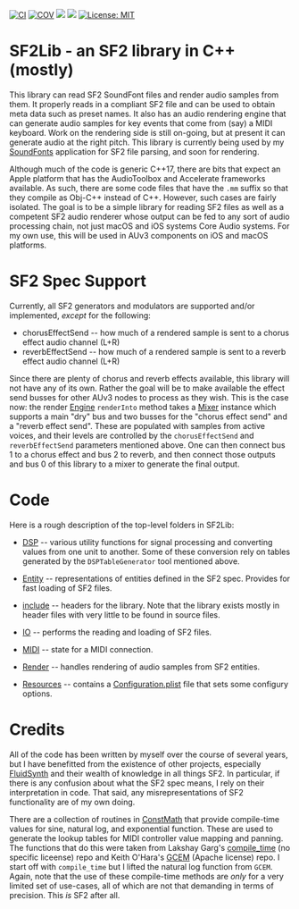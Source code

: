 [![CI](https://github.com/bradhowes/SF2Lib/workflows/CI/badge.svg)](https://github.com/bradhowes/SF2Lib/actions/workflows/CI.yml)
[![COV](https://img.shields.io/endpoint?url=https://gist.githubusercontent.com/bradhowes/dbe62f18182c82eb36dc1030819bc54b/raw/SF2Lib-coverage.json)](https://github.com/bradhowes/SF2Lib/blob/main/.github/workflows/CI.yml)
[![](https://img.shields.io/endpoint?url=https%3A%2F%2Fswiftpackageindex.com%2Fapi%2Fpackages%2Fbradhowes%2FSF2Lib%2Fbadge%3Ftype%3Dswift-versions)](https://swiftpackageindex.com/bradhowes/SF2Lib)
[![](https://img.shields.io/endpoint?url=https%3A%2F%2Fswiftpackageindex.com%2Fapi%2Fpackages%2Fbradhowes%2FSF2Lib%2Fbadge%3Ftype%3Dplatforms)](https://swiftpackageindex.com/bradhowes/SF2Lib)
[![License: MIT](https://img.shields.io/badge/License-MIT-A31F34.svg)](https://opensource.org/licenses/MIT)

# SF2Lib - an SF2 library in C++ (mostly)

This library can read SF2 SoundFont files and render audio samples from them. It properly reads in a compliant SF2 file
and can be used to obtain meta data such as preset names. It also has an audio rendering engine that can generate audio
samples for key events that come from (say) a MIDI keyboard. Work on the rendering side is still on-going, but at
present it can generate audio at the right pitch. This library is currently being used by my
[SoundFonts](https://github.com/bradhowes/SoundFonts) application for SF2 file parsing, and soon for rendering.

Although much of the code is generic C++17, there are bits that expect an Apple platform that has
the AudioToolbox and Accelerate frameworks available. As such, there are some code files that have the `.mm` suffix
so that they compile as Obj-C++ instead of C++. However, such cases are fairly isolated. The goal is to be a
simple library for reading SF2 files as well as a competent SF2 audio renderer whose output can be fed to any sort of
audio processing chain, not just macOS and iOS systems Core Audio systems. For my own use, this will be used in AUv3
components on iOS and macOS platforms.

# SF2 Spec Support

Currently, all SF2 generators and modulators are supported and/or implemented, *except* for the following:

* chorusEffectSend -- how much of a rendered sample is sent to a chorus effect audio channel (L+R)
* reverbEffectSend -- how much of a rendered sample is sent to a reverb effect audio channel (L+R)

Since there are plenty of chorus and reverb effects available, this library will not have any of its own. Rather the
goal will be to make available the effect send busses for other AUv3 nodes to process as they wish. This is the case
now: the render [Engine](Sources/SF2Lib/include/SF2Lib/Render/Engine/Engine.hpp) `renderInto` method takes a
[Mixer](Sources/SF2Lib/include/SF2Lib/Utils/Mixer.hpp) instance which supports a main "dry" bus and two busses
for the "chorus effect send" and a "reverb effect send". These are populated with samples from active voices,
and their levels are controlled by the `chorusEffectSend` and `reverbEffectSend` parameters mentioned above. One
can then connect bus 1 to a chorus effect and bus 2 to reverb, and then connect those outputs and bus 0 of this
library to a mixer to generate the final output.

# Code

Here is a rough description of the top-level folders in SF2Lib:

* [DSP](Sources/SF2Lib/DSP) -- various utility functions for signal processing and converting values from one unit to
another. Some of these conversion rely on tables generated by the `DSPTableGenerator` tool mentioned above.

* [Entity](Sources/SF2Lib/Entity) -- representations of entities defined in the SF2 spec. Provides for fast loading of
SF2 files.
* [include](Sources/SF2Lib/include) -- headers for the library. Note that the library exists mostly in header files with
very little to be found in source files.
* [IO](Sources/SF2Lib/IO) -- performs the reading and loading of SF2 files.
* [MIDI](Sources/SF2Lib/MIDI) -- state for a MIDI connection.
* [Render](Sources/SF2Lib/Render) -- handles rendering of audio samples from SF2 entities.
* [Resources](Sources/SF2Lib/Resources) -- contains a [Configuration.plist](Sources/SF2Lib/Resources/Configuration.plist) file that sets some configury options.

# Credits

All of the code has been written by myself over the course of several years, but I have benefitted from the existence of
other projects, especially [FluidSynth](https://www.fluidsynth.org) and their wealth of knowledge in all things SF2.
In particular, if there is any confusion about what the SF2 spec means, I rely on their interpretation in code. That
said, any misrepresentations of SF2 functionality are of my own doing.

There are a collection of routines in [ConstMath](Sources/SF2Lib/include/ConstMath.hpp) that provide compile-time values for
sine, natural log, and exponential function. These are used to generate the lookup tables for MIDI controller value mapping and panning.
The functions that do this were taken from Lakshay Garg's [compile_time](https://github.com/lakshayg/compile_time) (no specific liceense) repo
and Keith O'Hara's [GCEM](https://github.com/kthohr/gcem) (Apache license) repo. I start off with `compile_time` but I lifted the natural log function from
`GCEM`. Again, note that the use of these compile-time methods are *only* for a very limited set of use-cases, all of which are not that 
demanding in terms of precision. This *is* SF2 after all.
